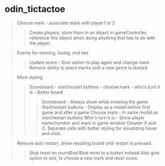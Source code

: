 # odin_tictactoe

> Choose mark - associate mark with player1 or 2
>> Create players, store them in an object in gameController, reference this object when doing anything that has to do with the player.

> Events for winning, losing, and ties
>> Update score - Give option to play again and change mark
>> Remove ability to place marks until a new game is started.

> More styling
>> Scoreboard - start/restart buttons - choose mark - who's turn it is - Better board
>>> Scoreboard - Always show while showing the game
>>> Start/restart buttons - Display as a modal before first game and after a game
>>> Choose mark - In same modal as start/restart buttons
>>> Who's turn it is - Show player name/number and mark in game window
>>> Cleaner X and O. Separate cells with better styling for visualizing hover and click. 

> Remove auto restart, show resulting board until restart is pressed.
>> Stop reset on roundEnd
>> Bind reset to a button instead
>> Also give option to exit, to choose a new mark and reset score.